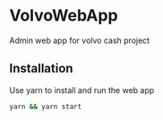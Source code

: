 # VolvoWebApp

Admin web app for volvo cash project

## Installation

Use yarn to install and run the web app

```bash
yarn && yarn start
```
